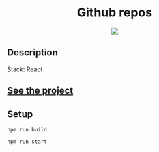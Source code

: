 <h1 align="center">Github repos</h1>
<p align="center">
  <img src="https://img.shields.io/badge/made%20by-opv1-blue.svg">
</p>

## Description

Stack: React

## [See the project](https://opv1.github.io/github-repos/)

## Setup

```
npm run build
```

```
npm run start
```
